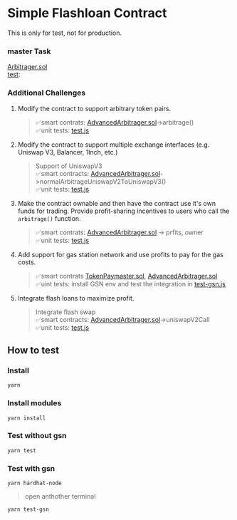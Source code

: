 # Simple Flashloan Contract

This is only for test, not for production.

### master Task
[Arbitrager.sol](https://github.com/sandkingdev/flashloan-uniswap-sushiswap/blob/master/contracts/Arbitrager.sol)<br>
[test](https://github.com/sandkingdev/flashloan-uniswap-sushiswap/blob/master/test/test.js):

### Additional Challenges
  1. Modify the contract to support arbitrary token pairs.
      >✅smart contrats: [AdvancedArbitrager.sol](https://github.com/sandkingdev/flashloan-uniswap-sushiswap/blob/master/contracts/AdvancedArbitrager.sol)->arbitrage()<br>
      >✅unit tests: [test.js](https://github.com/sandkingdev/flashloan-uniswap-sushiswap/blob/master/test/test.js)
  2. Modify the contract to support multiple exchange interfaces (e.g. Uniswap V3, Balancer, 1Inch, etc.)
      >Support of UniswapV3 <br>
      >✅smart contracts: [AdvancedArbitrager.sol](https://github.com/sandkingdev/flashloan-uniswap-sushiswap/blob/master/contracts/AdvancedArbitrager.sol)->normalArbitrageUniswapV2ToUniswapV3()<br>
      >✅unit tests: [test.js](https://github.com/sandkingdev/flashloan-uniswap-sushiswap/blob/master/test/test.js)
  3. Make the contract ownable and then have the contract use it's own funds for trading. Provide profit-sharing incentives to users who call the `arbitrage()` function.
      >✅smart contrats: [AdvancedArbitrager.sol](https://github.com/sandkingdev/flashloan-uniswap-sushiswap/blob/master/contracts/AdvancedArbitrager.sol) -> prfits, owner<br>
      >✅unit tests: [test.js](https://github.com/sandkingdev/flashloan-uniswap-sushiswap/blob/master/test/test.js)
  4. Add support for gas station network and use profits to pay for the gas costs.
      >✅smart contrats
      [TokenPaymaster.sol](https://github.com/sandkingdev/flashloan-uniswap-sushiswap/blob/master/contracts/TokenPaymaster.sol), [AdvancedArbitrager.sol](https://github.com/sandkingdev/flashloan-uniswap-sushiswap/blob/master/contracts/AdvancedArbitrager.sol)<br>
      >✅uint tests: install GSN env and test the integration in [test-gsn.js](https://github.com/sandkingdev/flashloan-uniswap-sushiswap/blob/master/test/test-gsn.js)
  5. Integrate flash loans to maximize profit.
      >Integrate flash swap<br>
      >✅smart contracts: [AdvancedArbitrager.sol](https://github.com/sandkingdev/flashloan-uniswap-sushiswap/blob/master/contracts/AdvancedArbitrager.sol)->uniswapV2Call<br>
      >✅unit tests: [test.js](https://github.com/sandkingdev/flashloan-uniswap-sushiswap/blob/master/test/test.js)

## How to test

### Install
```
yarn
```

### Install modules
```
yarn install
```

### Test without gsn
```
yarn test
```
### Test with gsn
```
yarn hardhat-node
```
>open anthother terminal
```
yarn test-gsn
```
